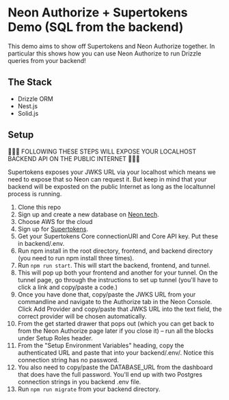 # Neon Authorize + Supertokens Demo (SQL from the backend)

This demo aims to show off Supertokens and Neon Authorize together. In particular this shows how you can use Neon Authorize to run Drizzle queries from your backend!

## The Stack

- Drizzle ORM
- Nest.js
- Solid.js

## Setup

🚨🚨🚨 FOLLOWING THESE STEPS WILL EXPOSE YOUR LOCALHOST BACKEND API ON THE PUBLIC INTERNET 🚨🚨🚨

Supertokens exposes your JWKS URL via your localhost which means we need to expose that so Neon can request it. But keep in mind that your backend will be exposted on the public Internet as long as the localtunnel process is running.

1. Clone this repo
2. Sign up and create a new database on [Neon.tech](https://neon.tech).
3. Choose AWS for the cloud
4. Sign up for [Supertokens](https://supertokens.com).
5. Get your Supertokens Core connectionURI and Core API key. Put these in backend/.env.
6. Run npm install in the root directory, frontend, and backend directory (you need to run npm install three times).
7. Run `npm run start`. This will start the backend, frontend, and tunnel.
8. This will pop up both your frontend and another for your tunnel. On the tunnel page, go through the instructions to set up tunnel (you'll have to click a link and copy/paste a code.)
9.  Once you have done that, copy/paste the JWKS URL from your commandline and navigate to the Authorize tab in the Neon Console. Click Add Provider and copy/paste that JWKS URL into the text field, the correct provider will be chosen automatically.
10. From the get started drawer that pops out (which you can get back to from the Neon Authorize page later if you close it) – run all the blocks under Setup Roles header.
11. From the "Setup Environment Variables" heading, copy the authenticated URL and paste that into your backend/.env/. Notice this connection string has no password.
12. You also need to copy/paste the DATABASE_URL from the dashboard that does have the full password. You'll end up with two Postgres connection strings in you backend .env file.
13. Run `npm run migrate` from your backend directory.